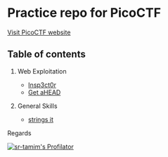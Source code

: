 # Practice repo for PicoCTF
[Visit PicoCTF website](https://picoctf.org)

## Table of contents
1. Web Exploitation
   - [Insp3ct0r](Insp3ct0r.md)
   - [Get aHEAD](Get_aHEAD.md)

2. General Skills
   - [strings it](strings_it.md)


Regards

[![sr-tamim's Profilator](https://profilator.deno.dev/sr-tamim?v=1.0.0.alpha.4)](https://github.com/sr-tamim)
